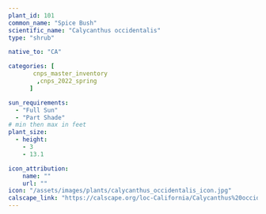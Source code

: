 ```yaml
---
plant_id: 101
common_name: "Spice Bush"
scientific_name: "Calycanthus occidentalis"
type: "shrub"

native_to: "CA"

categories: [
       cnps_master_inventory
        ,cnps_2022_spring
      ]

sun_requirements:
  - "Full Sun"
  - "Part Shade"
# min then max in feet
plant_size:
  - height: 
    - 3
    - 13.1

icon_attribution:
    name: ""
    url: ""
icon: "/assets/images/plants/calycanthus_occidentalis_icon.jpg" 
calscape_link: "https://calscape.org/loc-California/Calycanthus%20occidentalis(%20)" 
---
```




